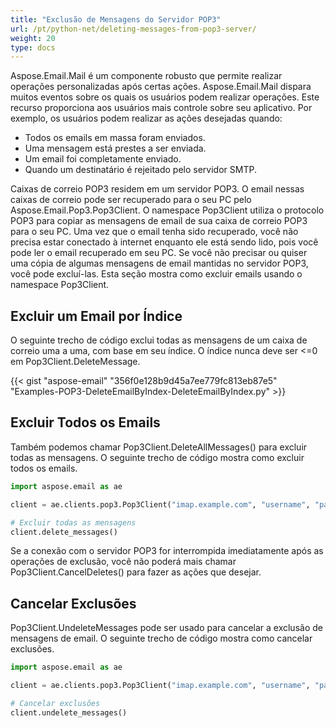 ```yaml
---
title: "Exclusão de Mensagens do Servidor POP3"
url: /pt/python-net/deleting-messages-from-pop3-server/
weight: 20
type: docs
---
```


Aspose.Email.Mail é um componente robusto que permite realizar operações personalizadas após certas ações. Aspose.Email.Mail dispara muitos eventos sobre os quais os usuários podem realizar operações. Este recurso proporciona aos usuários mais controle sobre seu aplicativo. Por exemplo, os usuários podem realizar as ações desejadas quando:

- Todos os emails em massa foram enviados.
- Uma mensagem está prestes a ser enviada.
- Um email foi completamente enviado.
- Quando um destinatário é rejeitado pelo servidor SMTP.

Caixas de correio POP3 residem em um servidor POP3. O email nessas caixas de correio pode ser recuperado para o seu PC pelo Aspose.Email.Pop3.Pop3Client. O namespace Pop3Client utiliza o protocolo POP3 para copiar as mensagens de email de sua caixa de correio POP3 para o seu PC. Uma vez que o email tenha sido recuperado, você não precisa estar conectado à internet enquanto ele está sendo lido, pois você pode ler o email recuperado em seu PC. Se você não precisar ou quiser uma cópia de algumas mensagens de email mantidas no servidor POP3, você pode excluí-las. Esta seção mostra como excluir emails usando o namespace Pop3Client.
## **Excluir um Email por Índice**
O seguinte trecho de código exclui todas as mensagens de um caixa de correio uma a uma, com base em seu índice. O índice nunca deve ser <=0 em Pop3Client.DeleteMessage.

{{< gist "aspose-email" "356f0e128b9d45a7ee779fc813eb87e5" "Examples-POP3-DeleteEmailByIndex-DeleteEmailByIndex.py" >}}
## **Excluir Todos os Emails**
Também podemos chamar Pop3Client.DeleteAllMessages() para excluir todas as mensagens. O seguinte trecho de código mostra como excluir todos os emails.

```py
import aspose.email as ae

client = ae.clients.pop3.Pop3Client("imap.example.com", "username", "password")

# Excluir todas as mensagens
client.delete_messages()
```

Se a conexão com o servidor POP3 for interrompida imediatamente após as operações de exclusão, você não poderá mais chamar Pop3Client.CancelDeletes() para fazer as ações que desejar.
## **Cancelar Exclusões**
Pop3Client.UndeleteMessages pode ser usado para cancelar a exclusão de mensagens de email. O seguinte trecho de código mostra como cancelar exclusões.

```py
import aspose.email as ae

client = ae.clients.pop3.Pop3Client("imap.example.com", "username", "password")

# Cancelar exclusões
client.undelete_messages()
```